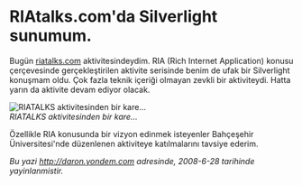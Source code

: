 # RIAtalks.com'da Silverlight sunumum. 

Bugün [riatalks.com](http://riatalks.com) aktivitesindeydim. RIA (Rich
Internet Application) konusu çerçevesinde gerçekleştirilen aktivite
serisinde benim de ufak bir Silverlight konuşmam oldu. Çok fazla teknik
içeriği olmayan zevkli bir aktiviteydi. Hatta yarın da aktivite devam
ediyor olacak.

![RIATALKS aktivitesinden bir
kare...](../media/RIAtalks_com_da_Silverlight_sunumum/28062008_1.jpg)\
*RIATALKS aktivitesinden bir kare...*

Özellikle RIA konusunda bir vizyon edinmek isteyenler Bahçeşehir
Üniversitesi'nde düzenlenen aktiviteye katılmalarını tavsiye ederim.


*Bu yazi http://daron.yondem.com adresinde, 2008-6-28 tarihinde yayinlanmistir.*